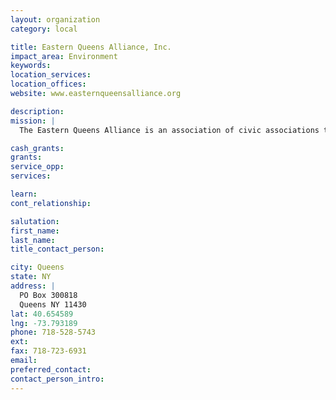 ```yaml
---
layout: organization
category: local

title: Eastern Queens Alliance, Inc.
impact_area: Environment
keywords: 
location_services: 
location_offices: 
website: www.easternqueensalliance.org

description: 
mission: |
  The Eastern Queens Alliance is an association of civic associations that joined forces in 1989 to address problems, issues and concerns that plagued or all or most of our communities.  We are a proactive organization, striving to be ever vigilant to prevent problems before they become entrenched.  In doing so, we collectively enlist the aid of elected officials, as well as the government and private agencies who are charged with the responsibility and who have the resources to assist us.

cash_grants: 
grants: 
service_opp: 
services: 

learn: 
cont_relationship: 

salutation: 
first_name: 
last_name: 
title_contact_person: 

city: Queens
state: NY
address: |
  PO Box 300818     
  Queens NY 11430
lat: 40.654589
lng: -73.793189
phone: 718-528-5743
ext: 
fax: 718-723-6931
email: 
preferred_contact: 
contact_person_intro: 
---
```

